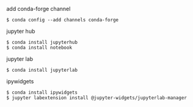 add conda-forge channel
```
$ conda config --add channels conda-forge
```

jupyter hub
```
$ conda install jupyterhub
$ conda install notebook
```

jupyter lab
```
$ conda install jupyterlab
```

ipywidgets
```
$ conda install ipywidgets
$ jupyter labextension install @jupyter-widgets/jupyterlab-manager
```

